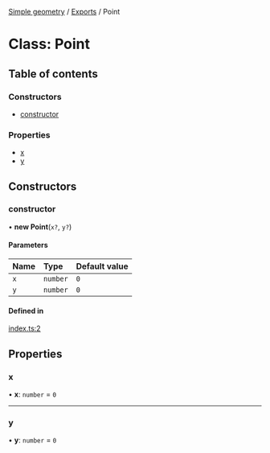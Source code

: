 [Simple geometry](../README.md) / [Exports](../modules.md) / Point

# Class: Point

## Table of contents

### Constructors

- [constructor](Point.md#constructor)

### Properties

- [x](Point.md#x)
- [y](Point.md#y)

## Constructors

### constructor

• **new Point**(`x?`, `y?`)

#### Parameters

| Name | Type | Default value |
| :------ | :------ | :------ |
| `x` | `number` | `0` |
| `y` | `number` | `0` |

#### Defined in

[index.ts:2](https://github.com/RodionNikolaev/simple-geometry/blob/e8bbfed/src/index.ts#L2)

## Properties

### x

• **x**: `number` = `0`

___

### y

• **y**: `number` = `0`
